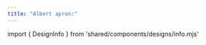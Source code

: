 ```yaml
---
title: "Albert apron:"
---
```


import { DesignInfo } from 'shared/components/designs/info.mjs'

<DesignInfo design='albert' docs />

